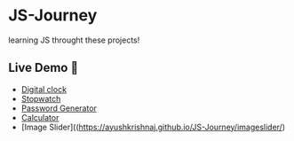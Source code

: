# JS-Journey
learning JS throught these projects!

## Live Demo 🚀 
- [Digital clock](https://ayushkrishnaj.github.io/JS-Journey/digitalclock/)<br>
- [Stopwatch](https://ayushkrishnaj.github.io/JS-Journey/stopwatch/)<br>
- [Password Generator](https://ayushkrishnaj.github.io/JS-Journey/passwordgenerator/)<br>
- [Calculator](https://ayushkrishnaj.github.io/JS-Journey/calculator/)
- [Image Slider]((https://ayushkrishnaj.github.io/JS-Journey/imageslider/)<br>
